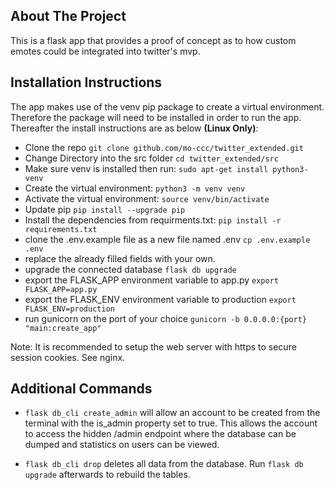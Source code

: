 ## About The Project
This is a flask app that provides a proof of concept as to how custom emotes could be integrated into twitter's mvp. 

## Installation Instructions
The app makes use of the venv pip package to create a virtual environment. Therefore the package will need to be installed in order to run the app. Thereafter the install instructions are as below **(Linux Only)**:

- Clone the repo
```git clone github.com/mo-ccc/twitter_extended.git```
- Change Directory into the src folder
```cd twitter_extended/src```
- Make sure venv is installed then run:
```sudo apt-get install python3-venv```
- Create the virtual environment:
```python3 -m venv venv```
- Activate the virtual environment:
```source venv/bin/activate```
- Update pip
```pip install --upgrade pip```
- Install the dependencies from requirments.txt: 
```pip install -r requirements.txt```
- clone the .env.example file as a new file named .env
```cp .env.example .env```
- replace the already filled fields with your own.
- upgrade the connected database
```flask db upgrade```
- export the FLASK_APP environment variable to app.py
```export FLASK_APP=app.py```
- export the FLASK_ENV environment variable to production
```export FLASK_ENV=production```
- run gunicorn on the port of your choice
```gunicorn -b 0.0.0.0:{port} "main:create_app"```

Note: It is recommended to setup the web server with https to secure session cookies. See nginx.


## Additional Commands
- ```flask db_cli create_admin``` will allow an account to be created from the terminal with the is_admin property set to true. This allows the account to access the hidden /admin endpoint where the database can be dumped and statistics on users can be viewed.

- ```flask db_cli drop``` deletes all data from the database. Run ```flask db upgrade``` afterwards to rebuild the tables.

